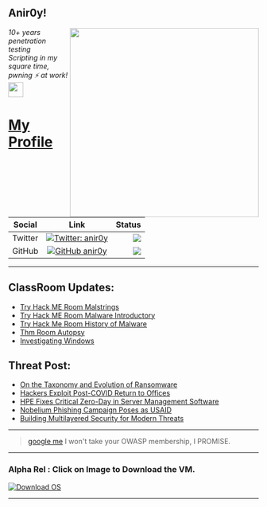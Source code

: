 <h2>Anir0y!</h2>
<img align='right' src="https://github-readme-stats.vercel.app/api?username=anir0y&show_icons=true&theme=dark" width="380">
<p><em>10+ years penetration testing<br>
  Scripting in my square time, pwning ⚡ at work!<img src="https://media.giphy.com/media/WUlplcMpOCEmTGBtBW/giphy.gif" width="30"> 
</em></p>



# [My Profile](https://anir0y.in/refer=githubreadme)

| Social   |      Link      | Status|
|----------|:-------------:|--:|
| Twitter |  [![Twitter: anir0y](https://img.shields.io/twitter/follow/anir0y?label=Follow%20me&style=plastic)](https://twitter.com/anir0y)| ![](https://img.shields.io/badge/Status-Online-blue)|
| GitHub |    [![GitHub anir0y](https://img.shields.io/github/followers/anir0y?label=Fork%20me&style=plastic)](https://github.com/anir0y)   | ![](https://img.shields.io/badge/Status-Online-blue)|


---

## ClassRoom Updates:

<!-- CLASS:START -->
- [Try Hack ME Room Malstrings](https://classroom.anir0y.in/post/thm-room-malstrings/)
- [Try Hack ME Room Malware Introductory](https://classroom.anir0y.in/post/thm-room-malmalintroductory/)
- [Try Hack Me Room History of Malware](https://classroom.anir0y.in/post/thm-room-historyofmalware/)
- [Thm Room Autopsy](https://classroom.anir0y.in/post/thm-room-btautopsye0/)
- [Investigating Windows](https://classroom.anir0y.in/post/investigatingwindows/)
<!-- CLASS:END -->

## Threat Post:

<!-- THREAT:START -->
- [On the Taxonomy and Evolution of Ransomware](https://threatpost.com/taxonomy-evolution-ransomware/166462/)
- [Hackers Exploit Post-COVID Return to Offices](https://threatpost.com/hackers-exploit-covid-office/166550/)
- [HPE Fixes Critical Zero-Day in Server Management Software](https://threatpost.com/hpe-fixes-critical-zero-day-sim/166543/)
- [Nobelium Phishing Campaign Poses as USAID](https://threatpost.com/solarwinds-nobelium-phishing-attack-usaid/166531/)
- [Building Multilayered Security for Modern Threats](https://threatpost.com/multilayered-security-modern-threats/166457/)
<!-- THREAT:END -->
---


> [google me](https://google.com/search?q=@anir0y) I won't take your OWASP membership, I PROMISE. 

---
### Alpha Rel : Click on Image to Download the VM.
[![Download OS](https://i.imgur.com/4RUjCIA.png)](https://sourceforge.net/projects/classroom-os/files/latest/download)

---


